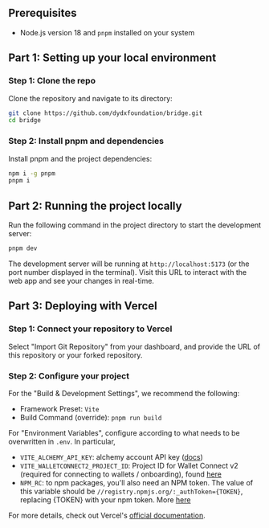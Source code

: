 ## Prerequisites

- Node.js version 18 and `pnpm` installed on your system

## Part 1: Setting up your local environment

### Step 1: Clone the repo

Clone the repository and navigate to its directory:

```bash
git clone https://github.com/dydxfoundation/bridge.git
cd bridge
```

### Step 2: Install pnpm and dependencies

Install pnpm and the project dependencies:

```bash
npm i -g pnpm
pnpm i
```

## Part 2: Running the project locally

Run the following command in the project directory to start the development server:

```bash
pnpm dev
```

The development server will be running at `http://localhost:5173` (or the port number displayed in the terminal). Visit this URL to interact with the web app and see your changes in real-time.

## Part 3: Deploying with Vercel

### Step 1: Connect your repository to Vercel

Select "Import Git Repository" from your dashboard, and provide the URL of this repository or your forked repository.

### Step 2: Configure your project

For the "Build & Development Settings", we recommend the following:
- Framework Preset: `Vite`
- Build Command (override): `pnpm run build`

For "Environment Variables", configure according to what needs to be overwritten in `.env`. In particular,
- `VITE_ALCHEMY_API_KEY`: alchemy account API key ([docs](https://docs.alchemy.com/docs/alchemy-quickstart-guide#1key-create-an-alchemy-key))
- `VITE_WALLETCONNECT2_PROJECT_ID`: Project ID for Wallet Connect v2 (required for connecting to wallets / onboarding), found [here](https://cloud.walletconnect.com/app)
- `NPM_RC`: to npm packages, you'll also need an NPM token. The value of this variable should be `//registry.npmjs.org/:_authToken={TOKEN}`, replacing {TOKEN} with your npm token. More [here](https://docs.npmjs.com/creating-and-viewing-access-tokens)

For more details, check out Vercel's [official documentation](https://vercel.com/docs).
